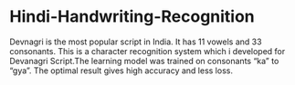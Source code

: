 # Hindi-Handwriting-Recognition
Devnagri is the most popular script in India. It has 11 vowels and 33 consonants. This is a character recognition system which i developed for Devanagri Script.The learning model was trained on  consonants “ka” to “gya”. The optimal result gives high accuracy and less loss.
